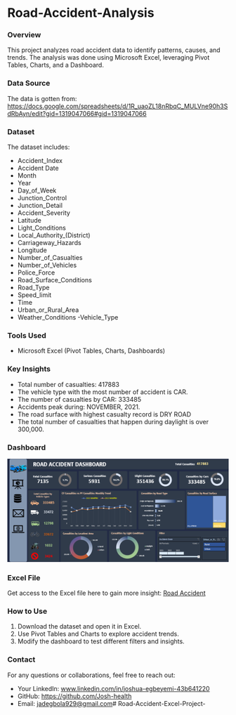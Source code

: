 # Road-Accident-Analysis

### Overview
This project analyzes road accident data to identify patterns, causes, and trends. 
The analysis was done using Microsoft Excel, leveraging Pivot Tables, Charts, and a Dashboard.

### Data Source
The data is gotten from: https://docs.google.com/spreadsheets/d/1R_uaoZL18nRbqC_MULVne90h3SdRbAyn/edit?gid=1319047066#gid=1319047066

### Dataset
The dataset includes:
- Accident_Index
- Accident Date
- Month
- Year
- Day_of_Week
- Junction_Control
- Junction_Detail
- Accident_Severity
- Latitude
- Light_Conditions
- Local_Authority_(District)
- Carriageway_Hazards
- Longitude
- Number_of_Casualties
- Number_of_Vehicles
- Police_Force
- Road_Surface_Conditions
- Road_Type
- Speed_limit
- Time
- Urban_or_Rural_Area
- Weather_Conditions
-Vehicle_Type

### Tools Used
- Microsoft Excel (Pivot Tables, Charts, Dashboards)

### Key Insights
- Total number of casualties: 417883
- The vehicle type with the most number of accident is CAR.
- The number of casualties by CAR: 333485
- Accidents peak during: NOVEMBER, 2021.
- The road surface with highest casualty record is DRY ROAD
- The total number of casualties that happen during daylight is over 300,000.

### Dashboard
![Road Accident](https://github.com/Josh-health/Road-Accident-Excel-Project-/blob/main/Road%20Accident.PNG)

### Excel File
Get access to the Excel file here to gain more insight: [Road Accident](https://drive.google.com/drive/folders/1fWL2xAnKgCV6d3Z1czjLtn97nGCmhyCn?usp=drive_link)

### How to Use
1. Download the dataset and open it in Excel.
2. Use Pivot Tables and Charts to explore accident trends.
3. Modify the dashboard to test different filters and insights.

### Contact
For any questions or collaborations, feel free to reach out:
- Your LinkedIn: www.linkedin.com/in/joshua-egbeyemi-43b641220
- GitHub: https://github.com/Josh-health
- Email: jadegbola929@gmail.com# Road-Accident-Excel-Project-
